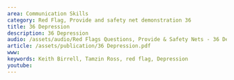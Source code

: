 ```yaml
---
area: Communication Skills
category: Red Flag, Provide and safety net demonstration 36
title: 36 Depression
description: 36 Depression
audio: /assets/audio/Red Flags Questions, Provide & Safety Nets - 36 Depression - MQ.mp3
article: /assets/publication/36 Depression.pdf
www: 
keywords: Keith Birrell, Tamzin Ross, red flag, Depression
youtube: 
--- 
```

